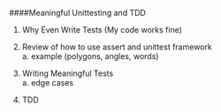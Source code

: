 ####Meaningful Unittesting and TDD

1. Why Even Write Tests (My code works fine)    

2. Review of how to use assert and unittest framework    
    a. example (polygons, angles, words)    

3. Writing Meaningful Tests    
    a. edge cases    

4. TDD    

